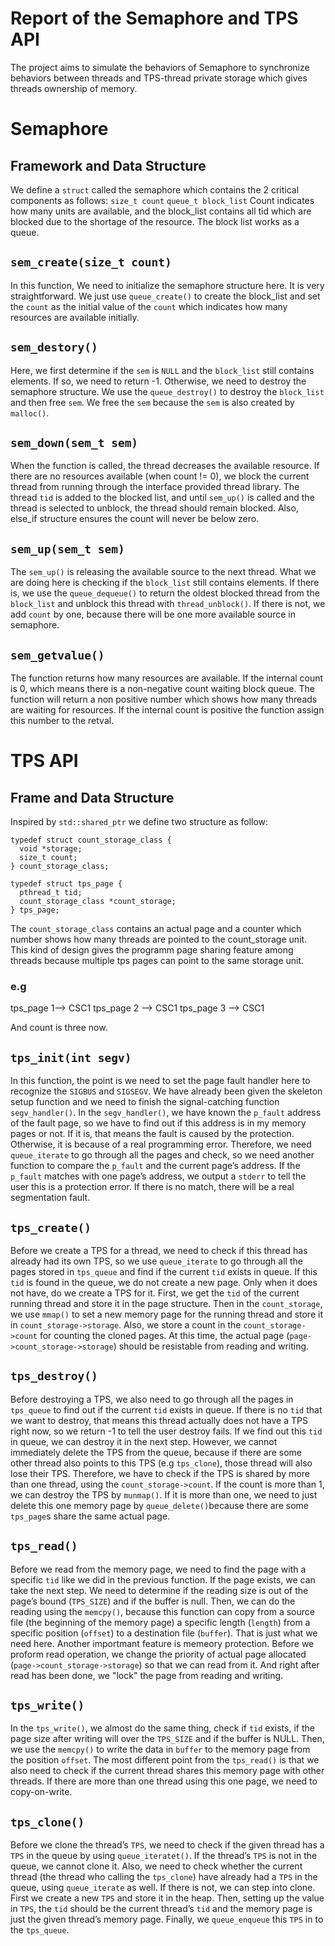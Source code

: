 # Report of the Semaphore and TPS API


The project aims to simulate the behaviors of Semaphore to synchronize behaviors between threads and TPS-thread private storage which gives threads ownership of memory.

# Semaphore

## Framework and Data Structure
 We define a `struct` called the semaphore which contains the 2 critical components as follows: 
`size_t count`
`queue_t block_list`
Count indicates how many units are available, and the block\_list contains all tid which  are blocked due to the shortage of the resource. The block list works as a queue.


## `sem_create(size_t count)`
In this function, We need to initialize the semaphore structure here. It is very straightforward. We just use `queue_create()` to create the block\_list and set the `count` as the initial value of the `count` which indicates how many resources are available initially. 

## `sem_destory()`
Here, we first determine if the `sem` is `NULL` and the `block_list` still contains elements. If so, we need to return -1. Otherwise, we need to destroy the semaphore structure. We use the `queue_destroy()` to destroy the `block_list` and then free `sem`. We free the `sem` because the `sem` is also created by `malloc()`. 


## `sem_down(sem_t sem)`
When the function is called, the thread decreases the available resource. If there are no resources available (when count != 0), we block the current thread from running through the interface provided thread library. The thread `tid` is added to the blocked list, and until `sem_up()` is called and the thread is selected to unblock, the thread should remain blocked. Also, else\_if structure ensures the count will never be below zero.

## `sem_up(sem_t sem)`
The `sem_up()` is releasing the available source to the next thread. What we are doing here is checking if the `block_list` still contains elements. If there is, we use the `queue_dequeue()` to return the oldest blocked thread from the `block_list` and unblock this thread with `thread_unblock()`. If there is not, we add `count` by one, because there will be one more available source in semaphore.

## `sem_getvalue()`
The function returns how many resources are available. If the internal count is 0, which means there is a non-negative count waiting block queue. The function will return a non positive number which shows how many threads are waiting for resources. If the internal count is positive the function assign this number to the retval. 


# TPS API
## Frame and Data Structure

Inspired by `std::shared_ptr` we define two structure as follow:

	typedef struct count_storage_class {
	  void *storage;
	  size_t count;
	} count_storage_class;
	
	typedef struct tps_page {
	  pthread_t tid;
	  count_storage_class *count_storage;
	} tps_page;
The `count_storage_class` contains an actual page and a counter which number shows how many threads are pointed to the count\_storage unit. This kind of design gives the programm page sharing feature among threads because multiple tps pages can point to the same storage unit.  

### e.g
 tps\_page 1--\> CSC1
tps\_page 2 --\> CSC1
tps\_page 3 --\> CSC1

And count is three now.




## `tps_init(int segv)`
In this function, the point is we need to set the page fault handler here to recognize the `SIGBUS` and `SIGSEGV`. We have already been given the skeleton setup function and we need to finish the signal-catching function `segv_handler()`. In the `segv_handler()`, we have known the `p_fault` address of the fault page, so we have to find out if this address is in my memory pages or not. If it is, that means the fault is caused by the protection. Otherwise, it is because of a real programming error. Therefore, we need `queue_iterate` to go through all the pages and check, so we need another function to compare the `p_fault` and the current page’s address. If the `p_fault` matches with one page’s address, we output a `stderr` to tell the user this is a protection error. If there is no match, there will be a real segmentation fault.

## `tps_create()`
Before we create a TPS for a thread, we need to check if this thread has already had its own TPS, so we use `queue_iterate` to go through all the pages stored in `tps_queue` and find if the current `tid` exists in queue. If this `tid` is found in the queue, we do not create a new page. Only when it does not have, do we create a TPS for it. First, we get the `tid` of the current running thread and store it in the page structure. Then in the `count_storage`, we use `mmap()` to set a new memory page for the running thread and store it in `count_storage->storage`. Also, we store a count in the `count_storage->count` for counting the cloned pages. At this time, the actual page (`page->count_storage->storage`) should be resistable from reading and writing.

## `tps_destroy()`
Before destroying a TPS, we also need to go through all the pages in `tps_queue` to find out if the current `tid` exists in queue. If there is no `tid` that we want to destroy, that means this thread actually does not have a TPS right now, so we return -1 to tell the user destroy fails. If we find out this `tid` in queue, we can destroy it in the next step. However, we cannot immediately delete the TPS from the queue, because if there are some other thread also points to this TPS (e.g `tps_clone`), those thread will also lose their TPS. Therefore, we have to check if the TPS is shared by more than one thread, using the `count_storage->count`. If the count is more than 1, we can destroy the TPS by `munmap()`. If it is more than one, we need to just delete this one memory page by `queue_delete()`because there are some `tps_page`s share the same actual page. 

## `tps_read()`
Before we read from the memory page, we need to find the page with a specific `tid` like we did in the previous function. If the page exists, we can take the next step. We need to determine if the reading size is out of the page’s bound (`TPS_SIZE`) and if the buffer is null. Then, we can do the reading using the `memcpy()`, because this function can copy from a source file (the beginning of the memory page) a specific length (`length`) from a specific position (`offset`) to a destination file (`buffer`). That is just what we need here. Another importmant feature is memeory protection. Before we proform read operation, we change the priority of actual page allocated (`page->count_storage->storage`) so that we can read from it. And right after read has been done, we "lock" the page from reading and writing. 

## `tps_write()`
In the `tps_write()`, we almost do the same thing, check if `tid` exists, if the page size after writing will over the `TPS_SIZE` and if the buffer is NULL. Then, we use the `memcpy()` to write the data in `buffer` to the memory page from the position `offset`. The most different point from the `tps_read()` is that we also need to check if the current thread shares this memory page with other threads. If there are more than one thread using this one page, we need to copy-on-write.

## `tps_clone()`
Before we clone the thread’s `TPS`, we need to check if the given thread has a `TPS` in the queue by using `queue_iteratet()`. If the thread’s `TPS` is not in the queue, we cannot clone it. Also, we need to check whether the current thread (the thread who calling the `tps_clone`) have already had a `TPS` in the queue, using `queue_iterate` as well. If there is not, we can step into clone. First we create a new `TPS` and store it in the heap. Then, setting up the value in `TPS`, the `tid` should be the current thread’s `tid` and the memory page is just the given thread’s memory page. Finally, we `queue_enqueue` this `TPS` in to the `tps_queue`.
